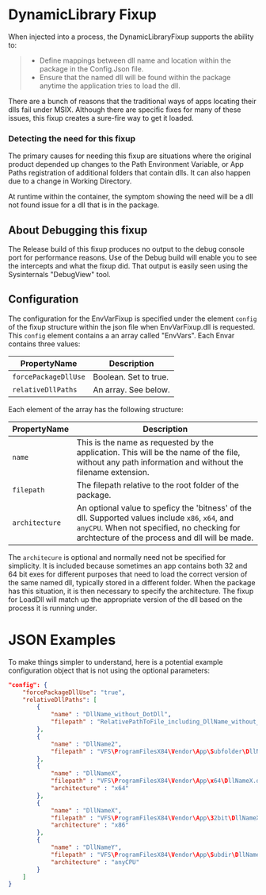 # DynamicLibrary Fixup
When injected into a process, the DynamicLibraryFixup supports the ability to:
> * Define mappings between dll name and location within the package in the Config.Json file.
> * Ensure that the named dll will be found within the package anytime the application tries to load the dll.

There are a bunch of reasons that the traditional ways of apps locating their dlls fail under MSIX.
Although there are specific fixes for many of these issues, this fixup creates a sure-fire way to get it loaded.

### Detecting the need for this fixup
The primary causes for needing this fixup are situations where the original product depended up changes to the Path Environment Variable, or App Paths registration of additional folders that contain dlls.
It can also happen due to a change in Working Directory.

At runtime within the container, the symptom showing the need will be a dll not found issue for a dll that is in the package.


## About Debugging this fixup
The Release build of this fixup produces no output to the debug console port for performance reasons.
Use of the Debug build will enable you to see the intercepts and what the fixup did.
That output is easily seen using the Sysinternals "DebugView" tool.

## Configuration
The configuration for the EnvVarFixup is specified under the element `config` of the fixup structure within the json file when EnvVarFixup.dll is requested.
This `config` element contains a an array called "EnvVars".  Each Envar contains three values:

| PropertyName | Description |
| ------------ | ----------- |
| `forcePackageDllUse` | Boolean.  Set to true.|
| `relativeDllPaths` | An array. See below. |

Each element of the array has the following structure:

| PropertyName | Description |
| ------------ | ----------- |
| `name`| This is the name as requested by the application. This will be the name of the file, without any path information and without the filename extension.|
| `filepath`| The filepath relative to the root folder of the package. |
| `architecture`| An optional value to speficy the 'bitness' of the dll.  Supported values include `x86`, `x64`, and `anyCPU`. When not specified, no checking for archtecture of the process and dll will be made.|

The `architecure` is optional and normally need not be specified for simplicity. It is included because sometimes an app contains both 32 and 64 bit exes for different purposes that need to load the correct version of the same named dll, typically stored in a different folder. When the package has this situation, it is then necessary to specify the architecture.  The fixup for LoadDll will match up the appropriate version of the dll based on the process it is running under.

# JSON Examples
To make things simpler to understand, here is a potential example configuration object that is not using the optional parameters:

```json
"config": {
    "forcePackageDllUse": "true",
    "relativeDllPaths": [
        {
            "name" : "DllName_without_DotDll",
            "filepath" : "RelativePathToFile_including_DllName_without_DotDll.dll"
        },
        {
            "name" : "DllName2",
            "filepath" : "VFS\ProgramFilesX84\Vendor\App\Subfolder\DllName2.dll"
        },
        {
            "name" : "DllNameX",
            "filepath" : "VFS\ProgramFilesX84\Vendor\App\x64\DllNameX.dll",
            "architecture" : "x64"
        },
        {
            "name" : "DllNameX",
            "filepath" : "VFS\ProgramFilesX84\Vendor\App\32bit\DllNameX.dll",
            "architecture" : "x86"
        },
        {
            "name" : "DllNameY",
            "filepath" : "VFS\ProgramFilesX84\Vendor\App\Subdir\DllNameY.dll",
            "architecture" : "anyCPU"
        }
    ]
}
```

